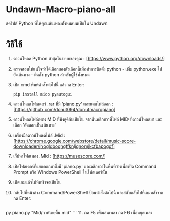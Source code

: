 # Undawn-Macro-piano-all

สคริปต์ Python ที่ให้คุณเล่นเพลงทั้งหมดบนเปียโน Undawn
# วิธีใช้

1. ดาวน์โหลด Python ล่าสุดในระบบของคุณ : [https://www.python.org/downloads/]
2. ตรวจสอบให้แน่ใจว่าได้เลือกสองตัวเลือกนี้เมื่อทำการติดตั้ง python - เพิ่ม python.exe ไปยังเส้นทาง - ติดตั้ง python สำหรับผู้ใช้ทั้งหมด
3. เปิด cmd พิมพ์คำสั่งต่อไปนี้ แล้วกด Enter:
   
     ```
   pip install mido pyautogui
    ```
  
5. ดาวน์โหลดโฟลเดอร์ .rar ที่มี 'piano.py' และแตกไฟล์ออก : [https://github.com/donut094/donutmacropiano]
6. ดาวน์โหลดไฟล์เพลง MID ที่ฟังดูดีกับเปียโน จากนั้นคลิกขวาที่ไฟล์ MID ที่ดาวน์โหลดมา และเลือก 'คัดลอกเป็นเส้นทาง'
7. เครื่องมือดาวน์โหลดไฟล์ .Mid : [https://chrome.google.com/webstore/detail/music-score-downloader/jhogldboghgffknljgnomjkcfbapogdf]
8. เว็ปหาไฟลเพลง .Mid : [https://musescore.com/]
9. เปิดโฟลเดอร์ที่แยกออกมาซึ่งมี 'piano.py' และคลิกขวาในพื้นที่ว่างเพื่อเปิด Command Prompt หรือ Windows PowerShell ในโฟลเดอร์นั้น
10. เปิดเกมแล้วไปที่หน้าจอเปียโน
11. กลับไปที่หน้าต่าง Command/PowerShell ป้อนคำสั่งต่อไปนี้ และสลับกลับไปที่เกมหลังจากกด Enter:

     ```
   py piano.py "Mid/วาฬเกยตื้น.mid"
    ```
11. กด F5 เพื่อเล่นเพลง กด F6 เพื่อหยุดเพลง
